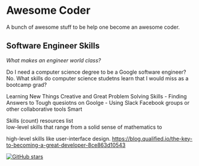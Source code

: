 # Awesome Coder 



A bunch of awesome stuff to be help one become an awesome coder. 


## Software Engineer Skills 
*What makes an engineer world class?*

Do I need a computer science degree to be a Google software engineer? No.
What skills do computer science studetns learn that I would miss as a bootcamp grad?


Learning New Things
Creative and Great Problem Solving Skills
    - Finding Answers to Tough quesiotns on Goolge 
    - Using Slack Facebook groups or other collaborative tools 
Smart 

Skills (count) resources list  
low-level skills 
that range from a solid sense of mathematics to 


high-level skills
like user-interface design.
https://blog.qualified.io/the-key-to-becoming-a-great-developer-8ce863d10543

[![GitHub stars](https://img.shields.io/github/stars/murffious/awesome-coder.svg?style=social&label=Star)](https://github.com/murffious/awesome-coder/)

